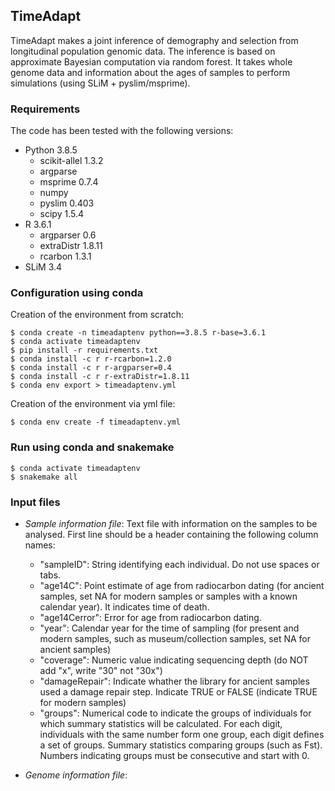 ## TimeAdapt

TimeAdapt makes a joint inference of demography and selection from longitudinal population genomic data. The inference is based on approximate Bayesian computation via random forest. It takes whole genome data and information about the ages of samples to perform simulations (using SLiM + pyslim/msprime).

### Requirements

The code has been tested with the following versions:

- Python 3.8.5
  - scikit-allel 1.3.2
  - argparse
  - msprime 0.7.4
  - numpy
  - pyslim 0.403
  - scipy 1.5.4
- R 3.6.1
  - argparser 0.6
  - extraDistr 1.8.11
  - rcarbon 1.3.1
- SLiM 3.4

### Configuration using conda

Creation of the environment from scratch:
```shell
$ conda create -n timeadaptenv python==3.8.5 r-base=3.6.1
$ conda activate timeadaptenv
$ pip install -r requirements.txt 
$ conda install -c r r-rcarbon=1.2.0
$ conda install -c r r-argparser=0.4
$ conda install -c r r-extraDistr=1.8.11
$ conda env export > timeadaptenv.yml
```

Creation of the environment via yml file:
```shell
$ conda env create -f timeadaptenv.yml
```

### Run using conda and snakemake

```shell
$ conda activate timeadaptenv
$ snakemake all
```




### Input files

- *Sample information file*: Text file with information on the samples to be analysed. First line should be a header containing the following column names:
   - "sampleID": String identifying each individual. Do not use spaces or tabs.
   - "age14C": Point estimate of age from radiocarbon dating (for ancient samples, set NA for modern samples or samples with a known calendar year). It indicates time of death.
   - "age14Cerror": Error for age from radiocarbon dating.
   - "year": Calendar year for the time of sampling (for present and modern samples, such as museum/collection samples, set NA for ancient samples)
   - "coverage": Numeric value indicating sequencing depth (do NOT add "x", write "30" not "30x")
   - "damageRepair": Indicate whather the library for ancient samples used a damage repair step. Indicate TRUE or FALSE (indicate TRUE for modern samples)
   - "groups": Numerical code to indicate the groups of individuals for which summary statistics will be calculated. For each digit, individuals with the same number form one group, each digit defines a set of groups. Summary statistics comparing groups (such as Fst). Numbers indicating groups must be consecutive and start with 0.

- *Genome information file*:

